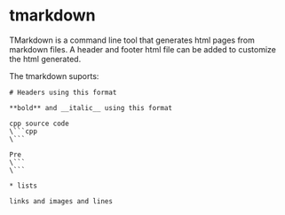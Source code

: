 # tmarkdown

TMarkdown is a command line tool that generates html pages from markdown files.
A header and footer html file can be added to customize the html generated.

The tmarkdown suports:

```
# Headers using this format

**bold** and __italic__ using this format

cpp source code
\```cpp
\```

Pre
\```
\```

* lists

links and images and lines


```
